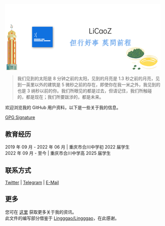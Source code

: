 ![banner_image](./images/banner.png)

> 我们见到的太阳是 8 分钟之前的太阳，见到的月亮是 1.3 秒之前的月亮，见到一英里以外的建筑是 5 微秒之前的存在，即使你在我一米之外，我见到的也是 3 纳秒以前的你。我们所眼见的都是过去，但请记住，我们所触碰的，都是现在；我们所要跋涉的，都是未来。

欢迎浏览我的 GitHub 用户资料，以下是一些关于我的信息。

[GPG Signature](https://github.com/LiCaoZ.gpg)

## 教育经历
2019 年 09 月 - 2022 年 06 月 | 重庆市合川中学初 2022 届学生  
2022 年 09 月 - 至今 | 重庆市合川中学高 2025 届学生

## 联系方式
[Twitter](https://twitter.com/LiCaoZ) | [Telegram](https://t.me/LiCaoZ) | [E-Mail](mailto:admin@licaoz.com)

## 更多
您可在 [这里](https://blog.licaoz.com/about) 获取更多关于我的资讯。  
此文件的编写部分借鉴于 [Lingggao/Lingggao](https://github.com/Lingggao/Lingggao/)，在此感谢。

